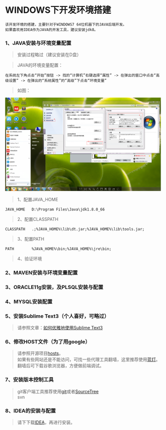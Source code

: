 # WINDOWS下开发环境搭建

    该开发环境的搭建，主要针对于WINDOWS7 64位机器下的JAVA后端开发。
    如果喜欢用IDEA作为JAVA的开发工具，建议安装jdk8。

### 1、JAVA安装与环境变量配置

>安装过程略过（建议安装在D盘）

>JAVA的环境变量配置：

    在系统左下角点击“开始”按钮 -> 找的“计算机”右键选择“属性” -> 在弹出的窗口中点击“高级设置” -> 在弹出的“系统属性”的“高级”下点击“环境变量”

>如图：

![设置windows环境变量](../static/imgs/win_env_var.png)

>1、配置JAVA_HOME

    JAVA_HOME   D:\Program Files\Java\jdk1.8.0_66

>2、配置CLASSPATH

    CLASSPATH   .;%JAVA_HOME%\lib\dt.jar;%JAVA_HOME%\lib\tools.jar;

>3、配置PATH

    PATH        %JAVA_HOME%\bin;%JAVA_HOME%\jre\bin;

>4、验证环境



### 2、MAVEN安装与环境变量配置

>

### 3、ORACLE11g安装，及PLSQL安装与配置

>

### 4、MYSQL安装配置

>

### 5、安装Sublime Text3（个人喜好，可略过）

>请参照文章：[如何优雅地使用Sublime Text3](http://jeffjade.com/2015/12/15/2015-04-17-toss-sublime-text/)

### 6、修改HOST文件（为了用google）

>请参照开源项目[hosts](https://github.com/racaljk/hosts)。<br>
>如果有些网站还是不能访问，可找一些代理工具翻墙，这里推荐使用[蓝灯](https://github.com/getlantern/lantern)。<br>
>翻墙后可下载谷歌浏览器，方便做前端调试。

### 7、安装版本控制工具

>git客户端工具推荐使用[git](https://git-scm.com/download/win)或者[SourceTree](https://www.sourcetreeapp.com/)<br>
>svn

### 8、IDEA的安装与配置

>请下下载[IDEA](https://www.jetbrains.com/idea/download/download-thanks.html)，再进行安装。
>

